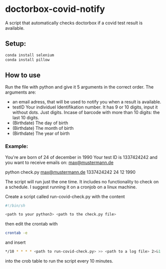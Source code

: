 # doctorbox-covid-notify
A script that automatically checks doctorbox if a covid test result is available.

## Setup: ##
```bash
conda install selenium
conda install pillow
```
## How to use ##

Run the file with python and give it 5 arguments in the correct order.
The arguments are: 
* an email adress, that will be used to notify you when a result is available.
* testID Your individuel Identifikation number. It has 9 or 10 digits, input it without dots. Just digits. Incase of barcode with more than 10 digits: the last 10 digits.
* (Birthdate) The day of birth
* (Birthdate) The month of birth
* (Birthdate) The year of birth

### Example: ###

You're are born of 24 of december in 1990
Your test ID is 1337424242 
and you want to receive emails on: max@mustermann.de

python check.py max@mustermann.de 1337424242 24 12 1990


The script will run just the one time. It includes no functionality to check on a schedule. I suggest running it on a cronjob on a linux machine.

Create a script called run-covid-check.py with the content

```bash
#!/bin/sh

<path to your python3> <path to the check.py file>
```

then edit the crontab with 

```bash
crontab -e
```

and insert 

```bash
*/10 * * * * <path to run-covid-check.py> >> <path to a log file> 2>&1
```

into the crob table to run the script every 10 minutes.
